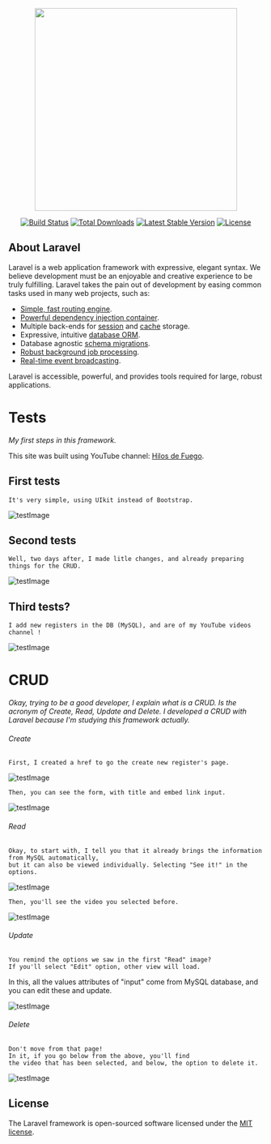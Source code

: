 <p align="center"><a href="https://laravel.com" target="_blank"><img src="https://raw.githubusercontent.com/laravel/art/master/logo-lockup/5%20SVG/2%20CMYK/1%20Full%20Color/laravel-logolockup-cmyk-red.svg" width="400"></a></p>

<p align="center">
<a href="https://travis-ci.org/laravel/framework"><img src="https://travis-ci.org/laravel/framework.svg" alt="Build Status"></a>
<a href="https://packagist.org/packages/laravel/framework"><img src="https://img.shields.io/packagist/dt/laravel/framework" alt="Total Downloads"></a>
<a href="https://packagist.org/packages/laravel/framework"><img src="https://img.shields.io/packagist/v/laravel/framework" alt="Latest Stable Version"></a>
<a href="https://packagist.org/packages/laravel/framework"><img src="https://img.shields.io/packagist/l/laravel/framework" alt="License"></a>
</p>

## About Laravel

Laravel is a web application framework with expressive, elegant syntax. We believe development must be an enjoyable and creative experience to be truly fulfilling. Laravel takes the pain out of development by easing common tasks used in many web projects, such as:

- [Simple, fast routing engine](https://laravel.com/docs/routing).
- [Powerful dependency injection container](https://laravel.com/docs/container).
- Multiple back-ends for [session](https://laravel.com/docs/session) and [cache](https://laravel.com/docs/cache) storage.
- Expressive, intuitive [database ORM](https://laravel.com/docs/eloquent).
- Database agnostic [schema migrations](https://laravel.com/docs/migrations).
- [Robust background job processing](https://laravel.com/docs/queues).
- [Real-time event broadcasting](https://laravel.com/docs/broadcasting).

Laravel is accessible, powerful, and provides tools required for large, robust applications.

# Tests
*My first steps in this framework.*

This site was built using YouTube channel: [Hilos de Fuego](https://www.youtube.com/channel/UCm-g2KbMuqYgLU15wz0JYWg).

## First tests
```
It's very simple, using UIkit instead of Bootstrap.
```
![testImage](https://raw.githubusercontent.com/Jasa-Hollow/Laravel_test/main/secondTest.png)

## Second tests
```
Well, two days after, I made litle changes, and already preparing things for the CRUD.
```
![testImage](https://raw.githubusercontent.com/Jasa-Hollow/Laravel_test/main/thirdTest.png)

## Third tests?
```
I add new registers in the DB (MySQL), and are of my YouTube videos channel !
```
![testImage](https://raw.githubusercontent.com/Jasa-Hollow/Laravel_test/main/fourthTest.png)


# CRUD

*Okay, trying to be a good developer, I explain what is a CRUD. Is the acronym of Create, Read, Update and Delete.
I developed a CRUD with Laravel because I'm studying this framework actually.*

###### *Create*
```
First, I created a href to go the create new register's page.
```
![testImage](https://raw.githubusercontent.com/Jasa-Hollow/Laravel_test/main/crud_img/C-1.png)

```
Then, you can see the form, with title and embed link input.
```
![testImage](https://raw.githubusercontent.com/Jasa-Hollow/Laravel_test/main/crud_img/C-2.png)

###### *Read*
```
Okay, to start with, I tell you that it already brings the information from MySQL automatically, 
but it can also be viewed individually. Selecting "See it!" in the options.
```

![testImage](https://raw.githubusercontent.com/Jasa-Hollow/Laravel_test/main/crud_img/R-1.png)

```
Then, you'll see the video you selected before.
```

![testImage](https://raw.githubusercontent.com/Jasa-Hollow/Laravel_test/main/crud_img/R-2.png)

###### *Update*
```
You remind the options we saw in the first "Read" image? 
If you'll select "Edit" option, other view will load.
```
In this, all the values attributes of "input" come from MySQL database, and you can edit these and update.

![testImage](https://raw.githubusercontent.com/Jasa-Hollow/Laravel_test/main/crud_img/U-1.png)

###### *Delete*
```
Don't move from that page!
In it, if you go below from the above, you'll find
the video that has been selected, and below, the option to delete it.
```

![testImage](https://raw.githubusercontent.com/Jasa-Hollow/Laravel_test/main/crud_img/D-1.png)

## License

The Laravel framework is open-sourced software licensed under the [MIT license](https://opensource.org/licenses/MIT).
